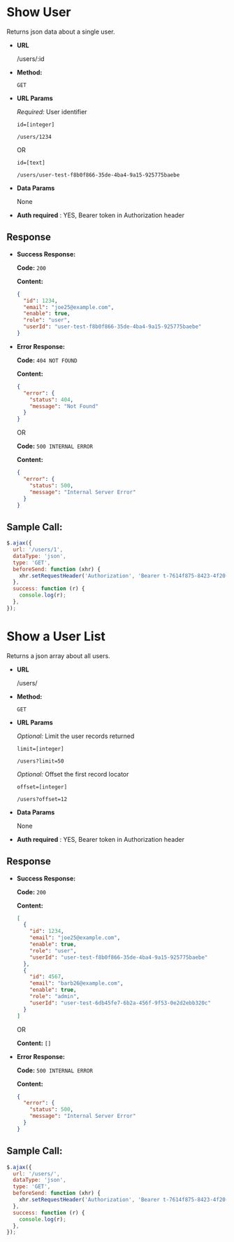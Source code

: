 # Show User

Returns json data about a single user.

- **URL**

  /users/:id

- **Method:**

  `GET`

- **URL Params**

  _Required:_ User identifier

  `id=[integer]`

  `/users/1234`

  OR

  `id=[text]`

  `/users/user-test-f8b0f866-35de-4ba4-9a15-925775baebe`

- **Data Params**

  None

- **Auth required** : YES, Bearer token in Authorization header

## Response

- **Success Response:**

  **Code:** `200`

  **Content:**

  ```json
  {
    "id": 1234,
    "email": "joe25@example.com",
    "enable": true,
    "role": "user",
    "userId": "user-test-f8b0f866-35de-4ba4-9a15-925775baebe"
  }
  ```

- **Error Response:**

  **Code:** `404 NOT FOUND`

  **Content:**

  ```json
  {
    "error": {
      "status": 404,
      "message": "Not Found"
    }
  }
  ```

  OR

  **Code:** `500 INTERNAL ERROR`

  **Content:**

  ```json
  {
    "error": {
      "status": 500,
      "message": "Internal Server Error"
    }
  }
  ```

## Sample Call:

```javascript
$.ajax({
  url: '/users/1',
  dataType: 'json',
  type: 'GET',
  beforeSend: function (xhr) {
    xhr.setRequestHeader('Authorization', 'Bearer t-7614f875-8423-4f20-a674-d7cf3096290e');
  },
  success: function (r) {
    console.log(r);
  },
});
```

# Show a User List

Returns a json array about all users.

- **URL**

  /users/

- **Method:**

  `GET`

- **URL Params**

  _Optional:_ Limit the user records returned

  `limit=[integer]`

  `/users?limit=50`

  _Optional:_ Offset the first record locator

  `offset=[integer]`

  `/users?offset=12`

- **Data Params**

  None

- **Auth required** : YES, Bearer token in Authorization header

## Response

- **Success Response:**

  **Code:** `200`

  **Content:**

  ```json
  [
    {
      "id": 1234,
      "email": "joe25@example.com",
      "enable": true,
      "role": "user",
      "userId": "user-test-f8b0f866-35de-4ba4-9a15-925775baebe"
    },
    {
      "id": 4567,
      "email": "barb26@example.com",
      "enable": true,
      "role": "admin",
      "userId": "user-test-6db45fe7-6b2a-456f-9f53-0e2d2ebb320c"
    }
  ]
  ```

  OR

  **Content:** `[]`

- **Error Response:**

  **Code:** `500 INTERNAL ERROR`

  **Content:**

  ```json
  {
    "error": {
      "status": 500,
      "message": "Internal Server Error"
    }
  }
  ```

## Sample Call:

```javascript
$.ajax({
  url: '/users/',
  dataType: 'json',
  type: 'GET',
  beforeSend: function (xhr) {
    xhr.setRequestHeader('Authorization', 'Bearer t-7614f875-8423-4f20-a674-d7cf3096290e');
  },
  success: function (r) {
    console.log(r);
  },
});
```
